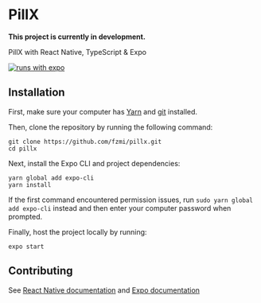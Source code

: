 # PillX
**This project is currently in development.**

PillX with React Native, TypeScript &amp; Expo

[![runs with expo](https://img.shields.io/badge/Runs%20with%20Expo-000.svg?style=flat-square&logo=EXPO&labelColor=f3f3f3&logoColor=000)](https://expo.io/)

## Installation

First, make sure your computer has [Yarn](https://classic.yarnpkg.com/en/docs/install) and [git](https://www.atlassian.com/git/tutorials/install-git) installed.

Then, clone the repository by running the following command:

```
git clone https://github.com/fzmi/pillx.git
cd pillx
```

Next, install the Expo CLI and project dependencies:

```
yarn global add expo-cli
yarn install
```

If the first command encountered permission issues, run `sudo yarn global add expo-cli` instead and then enter your computer password when prompted.

Finally, host the project locally by running:

```
expo start
```


## Contributing

See [React Native documentation](https://reactnative.dev/docs/getting-started) and [Expo documentation](https://docs.expo.io/workflow/expo-cli/)
